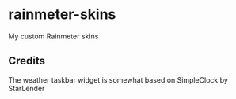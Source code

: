 # rainmeter-skins

My custom Rainmeter skins

## Credits

The weather taskbar widget is somewhat based on SimpleClock by StarLender